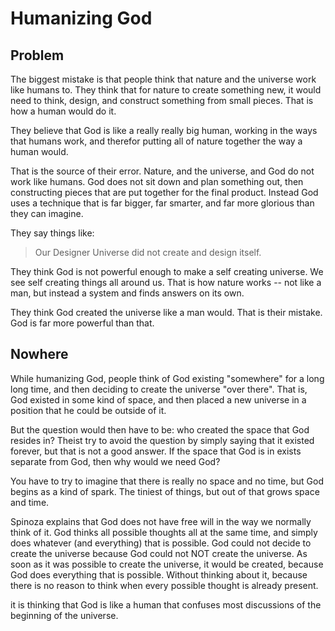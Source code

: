 
# Humanizing God

## Problem

The biggest mistake is that people think that nature and the universe work like humans to. They think that for nature to create something new, it would need to think, design, and construct something from small pieces. That is how a human would do it.

They believe that God is like a really really big human, working in the ways that humans work, and therefor putting all of nature together the way a human would.

That is the source of their error. Nature, and the universe, and God do not work like humans. God does not sit down and plan something out, then constructing pieces that are put together for the final product.  Instead God uses a technique that is far bigger, far smarter, and far more glorious than they can imagine.

They say things like: 

> Our Designer Universe did not create and design itself.

They think God is not powerful enough to make a self creating universe. We see self creating things all around us. That is how nature works -- not like a man, but instead a system and finds answers on its own.

They think God created the universe like a man would. That is their mistake. God is far more powerful than that.

## Nowhere

While humanizing God, people think of God existing "somewhere" for a long long time, and then deciding to create the universe "over there".  That is, God existed in some kind of space, and then placed a new universe in a position that he could be outside of it.

But the question would then have to be: who created the space that God resides in?  Theist try to avoid the question by simply saying that it existed forever, but that is not a good answer.  If the space that God is in exists separate from God, then why would we need God?

You have to try to imagine that there is really no space and no time, but God begins as a kind of spark.  The tiniest of things, but out of that grows space and time.

Spinoza explains that God does not have free will in the way we normally think of it.  God thinks all possible thoughts all at the same time, and simply does whatever (and everything) that is possible.  God could not decide to create the universe because God could not NOT create the universe.  As soon as it was possible to create the universe, it would be created, because God does everything that is possible.  Without thinking about it, because there is no reason to think when every possible thought is already present.

it is thinking that God is like a human that confuses most discussions of the beginning of the universe.